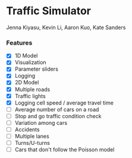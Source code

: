 # Traffic Simulator
Jenna Kiyasu, Kevin Li, Aaron Kuo, Kate Sanders
### Features
- [X] 1D Model
- [X] Visualization
- [X] Parameter sliders
- [X] Logging
- [X] 2D Model
- [X] Multiple roads
- [X] Traffic lights
- [X] Logging cell speed / average travel time
- [ ] Average number of cars on a road
- [ ] Stop and go traffic condition check
- [ ] Variation among cars
- [ ] Accidents
- [ ] Multiple lanes
- [ ] Turns/U-turns
- [ ] Cars that don't follow the Poisson model
